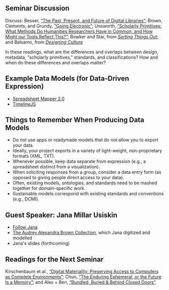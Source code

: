 ## Seminar Discussion

Discuss: Besser, [“The Past, Present, and Future of Digital Libraries”](http://nora.lis.uiuc.edu:3030/companion/view?docId=blackwell/9781405103213/9781405103213.xml&chunk.id=ss1-5-6); Brown, Clements, and Grundy, [“Going Electronic”](http://orlando.cambridge.org/public/svDocumentation?formname=t&d_id=GOINGELECTRONIC); Unsworth, [“Scholarly Primitives: What Methods Do Humanities Researchers Have in Common, and How Might our Tools Reflect This?”](http://people.lis.illinois.edu/~unsworth/Kings.5-00/primitives.html); Bowker and Star, from [*Sorting Things Out*](http://books.google.ca/books/about/Sorting_Things_Out.html?id=xHlP8WqzizYC); and Balsamo, from [*Designing Culture*](http://books.google.ca/books?id=_BsQudpHXn4C&source=gbs_navlinks_s)

In these readings, what are the differences and overlaps between design, metadata, "scholarly primitives," standards, and classifications? How and when do these differences and overlaps matter? 

## Example Data Models (for Data-Driven Expression) 

* [Spreadsheet Mapper 2.0](http://www.google.com/earth/outreach/tutorials/spreadsheet.html)
* [TimelineJS](http://timeline.verite.co/) 

## Things to Remember When Producing Data Models 

* Do not use apps or readymade models that do not allow you to export your data.  
* Ideally, your project exports in a variety of light-weight, non-proprietary formats (XML, TXT).  
* Whenever possible, keep data separate from expression (e.g., a spreadsheet distinct from a visualization). 
* When soliciting responses from a group, consider a data entry form (as opposed to giving people direct access to your data). 
* Often, existing models, ontologies, and standards need to be mashed together for domain-specific work.   
* Sustainable models correspond with existing standards and conventions (e.g., DCMI).  

## Guest Speaker: Jana Millar Usiskin

* [Follow Jana](https://twitter.com/Jana_Mu)
* [The Audrey Alexandra Brown Collection](http://contentdm.library.uvic.ca/cdm/landingpage/collection/collection24), which Jana digitized and modelled
* Jana's slides (forthcoming) 

## Readings for the Next Seminar

Kirschenbaum et al., [“Digital Materiality: Preserving Access to Computers as Complete Environments”](http://www.escholarship.org/uc/item/7d3465vg); Chun, [“The Enduring Ephemeral, or the Future Is a Memory”](http://www.jstor.org/discover/10.1086/595632?uid=40918&uid=3739400&uid=2&uid=3737720&uid=3&uid=67&uid=18764168&uid=62&uid=40917&sid=21101640435987); and Alex + Ben, [“Bundled, Buried & Behind Closed Doors”](http://vimeo.com/30642376) 




